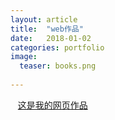 ```yaml
---
layout: article
title:  "web作品"
date:   2018-01-02 
categories: portfolio
image:
  teaser: books.png
  
---
```

    [这是我的网页作品]( https://yanxinshu.github.io/portfolio/branch/index.html)
